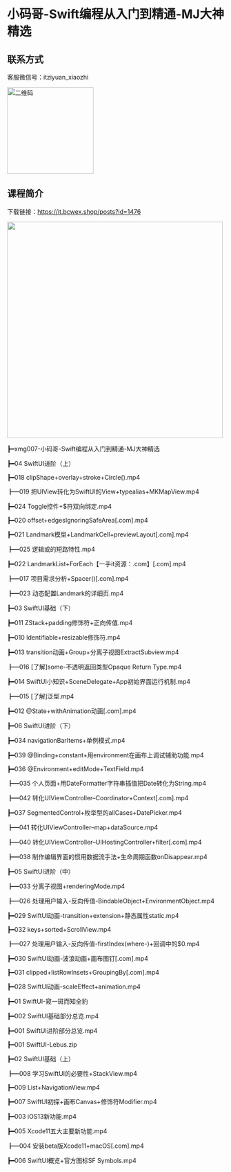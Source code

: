 # 小码哥-Swift编程从入门到精通-MJ大神精选

## 联系方式

客服微信号：itziyuan_xiaozhi

<img src="https://ziyuanyun.oss-cn-guangzhou.aliyuncs.com/common/20240614073449/666b82192834a.jpg" width="200" height="200" alt="二维码">

## 课程简介

下载链接：https://it.bcwex.shop/posts?id=1476

<img src="https://ziyuanyun.oss-cn-guangzhou.aliyuncs.com/yun/20240515153944/664466c0aa802.jpg" width="500" alt="">

  ┣━xmg007-小码哥-Swift编程从入门到精通-MJ大神精选

 ┣━04 SwiftUI进阶（上）

 ┣━018 clipShape+overlay+stroke+Circle().mp4

 ┣━019 把UIView转化为SwiftUI的View+typealias+MKMapView.mp4

 ┣━024 Toggle控件+$符双向绑定.mp4

 ┣━020 offset+edgesIgnoringSafeArea[.com].mp4

 ┣━021 Landmark模型+LandmarkCell+previewLayout[.com].mp4

 ┣━025 逻辑或的短路特性.mp4

 ┣━022 LandmarkList+ForEach【一手it资源：.com】[.com].mp4

 ┣━017 项目需求分析+Spacer()[.com].mp4

 ┣━023 动态配置Landmark的详细页.mp4

 ┣━03 SwiftUI基础（下）

 ┣━011 ZStack+padding修饰符+正向传值.mp4

 ┣━010 Identifiable+resizable修饰符.mp4

 ┣━013 transition动画+Group+分离子视图ExtractSubview.mp4

 ┣━016 [了解]some-不透明返回类型Opaque Return Type.mp4

 ┣━014 SwiftUI小知识+SceneDelegate+App初始界面运行机制.mp4

 ┣━015 [了解]泛型.mp4

 ┣━012 @State+withAnimation动画[.com].mp4

 ┣━06 SwiftUI进阶（下）

 ┣━034 navigationBarItems+单例模式.mp4

 ┣━039 @Binding+constant+用environment在画布上调试辅助功能.mp4

 ┣━036 @Environment+editMode+TextField.mp4

 ┣━035 个人页面+用DateFormatter字符串插值把Date转化为String.mp4

 ┣━042 转化UIViewController&#8211;Coordinator+Context[.com].mp4

 ┣━037 SegmentedControl+枚举型的allCases+DatePicker.mp4

 ┣━041 转化UIViewController&#8211;map+dataSource.mp4

 ┣━040 转化UIViewController&#8211;UIHostingController+filter[.com].mp4

 ┣━038 制作编辑界面的惯用数据流手法+生命周期函数onDisappear.mp4

 ┣━05 SwiftUI进阶（中）

 ┣━033 分离子视图+renderingMode.mp4

 ┣━026 处理用户输入-反向传值-BindableObject+EnvironmentObject.mp4

 ┣━029 SwiftUI动画-transition+extension+静态属性static.mp4

 ┣━032 keys+sorted+ScrollView.mp4

 ┣━027 处理用户输入-反向传值-firstIndex(where-)+回调中的$0.mp4

 ┣━030 SwiftUI动画-波浪动画+画布图钉[.com].mp4

 ┣━031 clipped+listRowInsets+GroupingBy[.com].mp4

 ┣━028 SwiftUI动画-scaleEffect+animation.mp4

 ┣━01 SwiftUI-窥一斑而知全豹

 ┣━002 SwiftUI基础部分总览.mp4

 ┣━001 SwiftUI进阶部分总览.mp4

 ┣━001 SwiftUI-Lebus.zip

 ┣━02 SwiftUI基础（上）

 ┣━008 学习SwiftUI的必要性+StackView.mp4

 ┣━009 List+NavigationView.mp4

 ┣━007 SwiftUI初探+画布Canvas+修饰符Modifier.mp4

 ┣━003 iOS13新功能.mp4

 ┣━005 Xcode11五大主要新功能.mp4

 ┣━004 安装beta版Xcode11+macOS[.com].mp4

 ┣━006 SwiftUI概览+官方图标SF Symbols.mp4

  